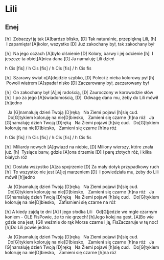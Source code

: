 # Lili
## Enej


[h]  Zobaczył ją tak [A]bardzo blisko,
[D]  Tak naturalnie, przepiękną Lili,
[h]  I zapamiętał [A]kolor, wszystko
[D]  Już zakochany był, tak zakochany był

[h]  Na jego oczach [A]było olśnienie
[D]  Kolory, barwy i jej odcienie
[h]  I jeszcze ta obiet[A]nica dana
[D]  Ja namaluję Lili dzień


h Cis [fis] / h Cis [fis] / h Cis [fis] / h Cis fis

[h]  Szarawy świat o[A]dejdzie szybko,
[D]  Poleci z nieba kolorowy pył
[h]  Powoli wiatrem [A]spadał nisko
[D]  Zaczarowany był, zaczarowany był

[h]  On zakochany był [A]jej radością,
[D]  Zauroczony w korowodzie słów
[h]  I po za jego [A]świadomością,
[D]  Odwagę dano mu, żeby do Lili mówił [h]jedno

  Ja [G]namaluję dzień Twoją [D]ręką
  Na Ziemi pojawi [h]się cud.
  Do[G]tykiem koloruję na nie[D]biesko,
  Zamieni się czarne [h]na róż
  Ja [G]namaluję dzień Twoją [D]ręką
  Na Ziemi pojawi [h]się cud.
  Do[G]tykiem koloruję na nie[D]biesko,
  Zamieni się czarne [h]na róż

h Cis [fis] / h Cis [fis] / h Cis [fis] / h Cis fis

[h]  Miliardy nowych [A]gwiazd na niebie,
[D]  Miliony wierszy, które znała już.
[h]  Tysiące barw, gdzie [A]ona drzemie
[D]  I parę złotych róż, i kilka białych róż

[h]  Dostała wszystko [A]za spojrzenie
[D]  Za mały dotyk przypadkowy ruch
[h]  To wszystko nie jest [A]jej marzeniem
[D]  I powiedziała mu, żeby do Lili mówił [h]jedno

  Ja [G]namaluję dzień Twoją [D]ręką
  Na Ziemi pojawi [h]się cud.
  Do[G]tykiem koloruję na nie[D]biesko,
  Zamieni się czarne [h]na róż
  Ja [G]namaluję dzień Twoją [D]ręką
  Na Ziemi pojawi [h]się cud.
  Do[G]tykiem koloruję na nie[D]biesko,
  Zafismieni się czarne na róż


[h]  A kiedy zajdą te dni
[A]  I jego słodka Lili
  Od[G]jedzie we mgle czarnym koniem - OLE
FisPowie, że to nie grzech!
[h]Jego kolej na gest,
[A]Bo wie gdzie ona jest,
[G]I weźmie do rąk
Morze czarne i ją,
FisZaczaruje w tę noc!
[h]Do Lili powie jedno:



  Ja [G]namaluję dzień Twoją [D]ręką
  Na Ziemi pojawi [h]się cud.
  Do[G]tykiem koloruję na nie[D]biesko,
  Zamieni się czarne [h]na róż
  Ja [G]namaluję dzień Twoją [D]ręką
  Na Ziemi pojawi [h]się cud.
  Do[G]tykiem koloruję na nie[D]biesko,
  Zamieni się czarne [h]na róż





